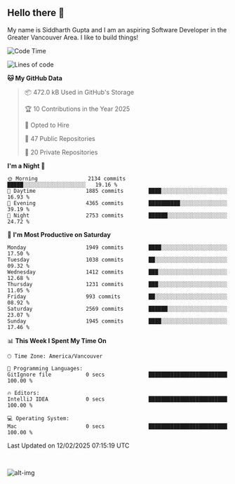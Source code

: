 ## Hello there :wave:

My name is Siddharth Gupta and I am an aspiring Software Developer in the Greater Vancouver Area. I like to build things!

<!-- ![gif](https://github.com/siddg97/siddg97/blob/master/dino.gif) -->

<!--START_SECTION:waka-->
![Code Time](http://img.shields.io/badge/Code%20Time-2%2C045%20hrs%2054%20mins-blue)

![Lines of code](https://img.shields.io/badge/From%20Hello%20World%20I%27ve%20Written-15.7%20million%20lines%20of%20code-blue)

**🐱 My GitHub Data** 

> 📦 472.0 kB Used in GitHub's Storage 
 > 
> 🏆 10 Contributions in the Year 2025
 > 
> 💼 Opted to Hire
 > 
> 📜 47 Public Repositories 
 > 
> 🔑 20 Private Repositories 
 > 
**I'm a Night 🦉** 

```text
🌞 Morning                2134 commits        █████░░░░░░░░░░░░░░░░░░░░   19.16 % 
🌆 Daytime                1885 commits        ████░░░░░░░░░░░░░░░░░░░░░   16.93 % 
🌃 Evening                4365 commits        ██████████░░░░░░░░░░░░░░░   39.19 % 
🌙 Night                  2753 commits        ██████░░░░░░░░░░░░░░░░░░░   24.72 % 
```
📅 **I'm Most Productive on Saturday** 

```text
Monday                   1949 commits        ████░░░░░░░░░░░░░░░░░░░░░   17.50 % 
Tuesday                  1038 commits        ██░░░░░░░░░░░░░░░░░░░░░░░   09.32 % 
Wednesday                1412 commits        ███░░░░░░░░░░░░░░░░░░░░░░   12.68 % 
Thursday                 1231 commits        ███░░░░░░░░░░░░░░░░░░░░░░   11.05 % 
Friday                   993 commits         ██░░░░░░░░░░░░░░░░░░░░░░░   08.92 % 
Saturday                 2569 commits        ██████░░░░░░░░░░░░░░░░░░░   23.07 % 
Sunday                   1945 commits        ████░░░░░░░░░░░░░░░░░░░░░   17.46 % 
```


📊 **This Week I Spent My Time On** 

```text
🕑︎ Time Zone: America/Vancouver

💬 Programming Languages: 
GitIgnore file           0 secs              █████████████████████████   100.00 % 

🔥 Editors: 
IntelliJ IDEA            0 secs              █████████████████████████   100.00 % 

💻 Operating System: 
Mac                      0 secs              █████████████████████████   100.00 % 
```


 Last Updated on 12/02/2025 07:15:19 UTC
<!--END_SECTION:waka-->

<br>

![alt-img](https://github-readme-stats.vercel.app/api?username=siddg97&count_private=true&theme=nightowl&show_icons=true)

